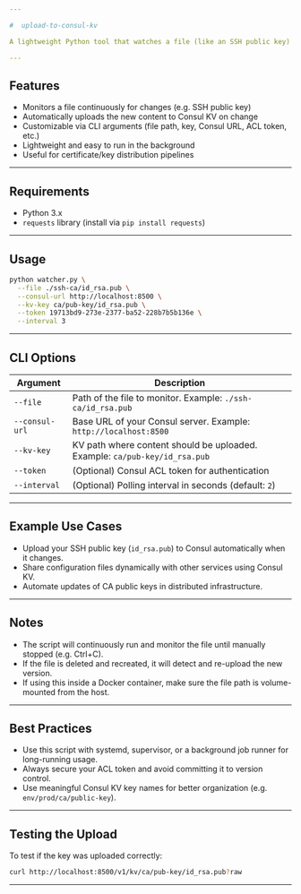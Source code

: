 ```yaml
---

#  upload-to-consul-kv

A lightweight Python tool that watches a file (like an SSH public key) and uploads its content to a specified key in the Consul KV store whenever the file changes. Ideal for dynamic secrets/configuration sharing in distributed systems.

---
```


##  Features

*  Monitors a file continuously for changes (e.g. SSH public key)
*  Automatically uploads the new content to Consul KV on change
*  Customizable via CLI arguments (file path, key, Consul URL, ACL token, etc.)
*  Lightweight and easy to run in the background
*  Useful for certificate/key distribution pipelines

---

##  Requirements

* Python 3.x
* `requests` library (install via `pip install requests`)

---

##  Usage

```bash
python watcher.py \
  --file ./ssh-ca/id_rsa.pub \
  --consul-url http://localhost:8500 \
  --kv-key ca/pub-key/id_rsa.pub \
  --token 19713bd9-273e-2377-ba52-228b7b5b136e \
  --interval 3
```

---

##  CLI Options

| Argument       | Description                                                                |
| -------------- | -------------------------------------------------------------------------- |
| `--file`       | Path of the file to monitor. Example: `./ssh-ca/id_rsa.pub`                |
| `--consul-url` | Base URL of your Consul server. Example: `http://localhost:8500`           |
| `--kv-key`     | KV path where content should be uploaded. Example: `ca/pub-key/id_rsa.pub` |
| `--token`      | (Optional) Consul ACL token for authentication                             |
| `--interval`   | (Optional) Polling interval in seconds (default: `2`)                      |

---

##  Example Use Cases

* Upload your SSH public key (`id_rsa.pub`) to Consul automatically when it changes.
* Share configuration files dynamically with other services using Consul KV.
* Automate updates of CA public keys in distributed infrastructure.

---

##  Notes

* The script will continuously run and monitor the file until manually stopped (e.g. Ctrl+C).
* If the file is deleted and recreated, it will detect and re-upload the new version.
* If using this inside a Docker container, make sure the file path is volume-mounted from the host.

---

##  Best Practices

* Use this script with systemd, supervisor, or a background job runner for long-running usage.
* Always secure your ACL token and avoid committing it to version control.
* Use meaningful Consul KV key names for better organization (e.g. `env/prod/ca/public-key`).

---

##  Testing the Upload

To test if the key was uploaded correctly:

```bash
curl http://localhost:8500/v1/kv/ca/pub-key/id_rsa.pub?raw
```

---

